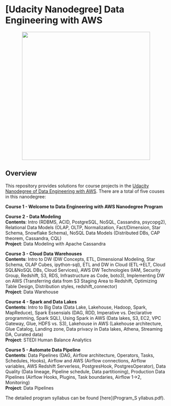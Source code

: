# [Udacity Nanodegree] Data Engineering with AWS
<div align="center">
    <img src="https://cdn.sanity.io/images/tlr8oxjg/production/127c1f769355e645e449045e7d9088d3f55c0397-1456x816.png" height=400"/>
</div>

## Overview
This repository provides solutions for course projects in the [Udacity Nanodegree of Data Engineering with AWS](https://www.udacity.com/course/data-engineer-nanodegree--nd027). There are a total of five couses in this nanodegree:

__Course 1 - Welcome to Data Engineering with AWS Nanodegree Program__

__Course 2 - Data Modeling__ \
__Contents__: Intro (RDBMS, ACID, PostgreSQL, NoSQL, Cassandra, psycopg2), Relational Data Models (OLAP, OLTP, Normalization, Fact/Dimension, Star Schema, Snowflake Schema), NoSQL Data Models (Distributed DBs, CAP theorem, Cassandra, CQL) \
__Project__: Data Modeling with Apache Cassandra

__Course 3 - Cloud Data Warehouses__ \
__Contents__: Intro to DW (DW Concepts, ETL, Dimensional Modeling, Star Schema, OLAP Cubes, ipython-sql), ETL and DW in Cloud (ETL->ELT, Cloud SQL&NoSQL DBs, Cloud Services), AWS DW Technologies (IAM, Security Group, Redshift, S3, RDS, Infrastructure as Code, boto3), Implementing DW on AWS (Transferring data from S3 Staging Area to Redshift, Optimizing Table Design, Distribution styles, redshift_connector) \
__Project__: Data Warehouse

__Course 4 - Spark and Data Lakes__ \
__Contents__: Intro to Big Data (Data Lake, Lakehouse, Hadoop, Spark, MapReduce), Spark Essensials (DAG, RDD, Imperative vs. Declarative programming, Spark SQL), Using Spark in AWS (Data lakes, S3, EC2, VPC Gateway, Glue, HDFS vs. S3), Lakehouse in AWS (Lakehouse architecture, Glue Catalog, Landing zone, Data privacy in Data lakes, Athena, Streaming DA, Curated data) \
__Project__: STEDI Human Balance Analytics

__Course 5 - Automate Data Pipeline__ \
__Contents__: Data Pipelines (DAG, Airflow architecture, Operators, Tasks, Schedules, Hooks), Airflow and AWS (Airflow connections, Airflow variables, AWS Redshift Serverless, PostgresHook, PostgresOperator), Data Quality (Data lineage, Pipeline schedule, Data partitioning), Production Data Pipelines (Airflow Hooks, Plugins, Task boundaries, Airflow 1->2, Monitoring) \
__Project__: Data Pipelines

The detailed program syllabus can be found [here](Program_S yllabus.pdf).